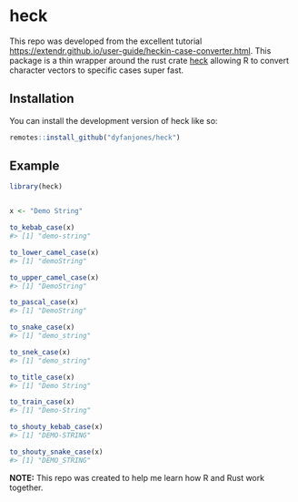 
<!-- README.md is generated from README.Rmd. Please edit that file -->

# heck

<!-- badges: start -->
<!-- badges: end -->

This repo was developed from the excellent tutorial
<https://extendr.github.io/user-guide/heckin-case-converter.html>. This
package is a thin wrapper around the rust crate
[heck](https://crates.io/crates/heck) allowing R to convert character
vectors to specific cases super fast.

## Installation

You can install the development version of heck like so:

``` r
remotes::install_github("dyfanjones/heck")
```

## Example

``` r
library(heck)


x <- "Demo String"

to_kebab_case(x)
#> [1] "demo-string"

to_lower_camel_case(x)
#> [1] "demoString"

to_upper_camel_case(x)
#> [1] "DemoString"

to_pascal_case(x)
#> [1] "DemoString"

to_snake_case(x)
#> [1] "demo_string"

to_snek_case(x)
#> [1] "demo_string"

to_title_case(x)
#> [1] "Demo String"

to_train_case(x)
#> [1] "Demo-String"

to_shouty_kebab_case(x)
#> [1] "DEMO-STRING"

to_shouty_snake_case(x)
#> [1] "DEMO_STRING"
```

**NOTE:** This repo was created to help me learn how R and Rust work
together.
